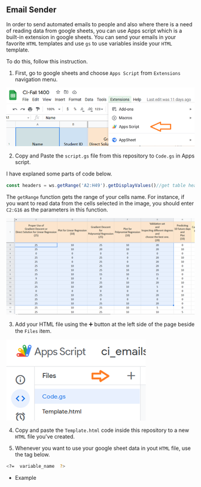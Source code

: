 ## Email Sender

In order to send automated emails to people and also where there is a need of reading data from google sheets, you can use Apps script which is a built-in extension in google sheets. You can send your emails in your favorite ```HTML``` templates and use ```gs``` to use variables inside your ```HTML``` template.

To do this, follow this instruction.

1. First, go to google sheets and choose ```Apps Script``` from ```Extensions``` navigation menu.

<img src='icons/apps_script.png'/>

2. Copy and Paste the ```script.gs``` file from this repository to ```Code.gs``` in Apps script.

I have explaned some parts of code below.



```js
const headers = ws.getRange('A2:H49').getDisplayValues()//get table headers name;
```
The ```getRange``` function gets the range of your cells name. For instance, if you want to read data from the cells selected in the image, you should enter ```C2:G16``` as the parameters in this function.

<img src='icons/range.png' />


3. Add your HTML file using the ➕ button at the left side of the page beside the ```Files``` item.


<img src='icons/plus.png'/>

4. Copy and paste the ```Template.html``` code inside this repository to a new ```HTML``` file you've created.

5. Whenever you want to use your google sheet data in yout ```HTML``` file, use the tag below.

```bash
<?=  variable_name  ?>
```

- Example